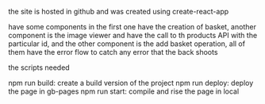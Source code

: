 

the site is hosted in github and was created using create-react-app

have some components in the first one have the creation of basket, another component is the image viewer and have the call to th products API with the particular id, and the other component is the add basket operation, all of them have the error flow to catch any error that the back shoots

the scripts needed

npm run build: create a build version of the project
npm run deploy: deploy the page in gb-pages
npm run start: compile and rise the page in local
